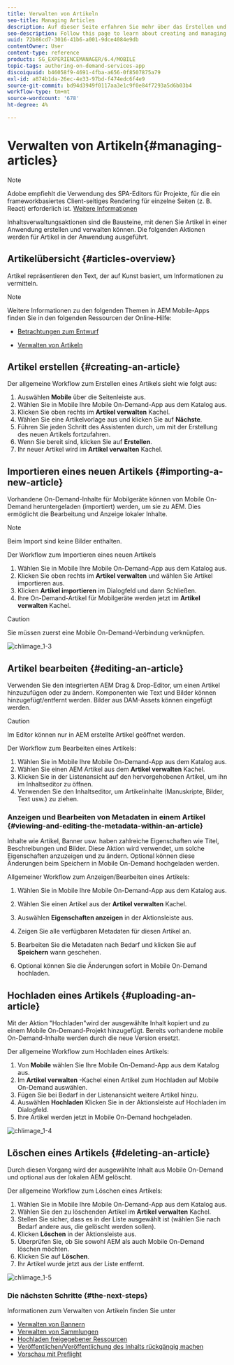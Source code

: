 ```yaml
---
title: Verwalten von Artikeln
seo-title: Managing Articles
description: Auf dieser Seite erfahren Sie mehr über das Erstellen und Verwalten von Artikeln.
seo-description: Follow this page to learn about creating and managing Articles.
uuid: 72b86cd7-3016-41b6-a001-9dce4084e9db
contentOwner: User
content-type: reference
products: SG_EXPERIENCEMANAGER/6.4/MOBILE
topic-tags: authoring-on-demand-services-app
discoiquuid: b46058f9-4691-4fba-a656-0f8507875a79
exl-id: a874b1da-26ec-4e33-97bd-f474edc6f4e9
source-git-commit: bd94d3949f0117aa3e1c9f0e84f7293a5d6b03b4
workflow-type: tm+mt
source-wordcount: '678'
ht-degree: 4%

---
```


# Verwalten von Artikeln{#managing-articles}

>[!NOTE]
>
>Adobe empfiehlt die Verwendung des SPA-Editors für Projekte, für die ein frameworkbasiertes Client-seitiges Rendering für einzelne Seiten (z. B. React) erforderlich ist. [Weitere Informationen](/help/sites-developing/spa-overview.md)

Inhaltsverwaltungsaktionen sind die Bausteine, mit denen Sie Artikel in einer Anwendung erstellen und verwalten können. Die folgenden Aktionen werden für Artikel in der Anwendung ausgeführt.

## Artikelübersicht {#articles-overview}

Artikel repräsentieren den Text, der auf Kunst basiert, um Informationen zu vermitteln.

>[!NOTE]
>
>Weitere Informationen zu den folgenden Themen in AEM Mobile-Apps finden Sie in den folgenden Ressourcen der Online-Hilfe:
>
>* [Betrachtungen zum Entwurf](https://helpx.adobe.com/digital-publishing-solution/help/design-app.html)
>
>* [Verwalten von Artikeln](https://helpx.adobe.com/digital-publishing-solution/help/creating-articles.html)
>


## Artikel erstellen {#creating-an-article}

Der allgemeine Workflow zum Erstellen eines Artikels sieht wie folgt aus:

1. Auswählen **Mobile** über die Seitenleiste aus.
1. Wählen Sie in Mobile Ihre Mobile On-Demand-App aus dem Katalog aus.
1. Klicken Sie oben rechts im **Artikel verwalten** Kachel.
1. Wählen Sie eine Artikelvorlage aus und klicken Sie auf **Nächste**.
1. Führen Sie jeden Schritt des Assistenten durch, um mit der Erstellung des neuen Artikels fortzufahren.
1. Wenn Sie bereit sind, klicken Sie auf **Erstellen**.
1. Ihr neuer Artikel wird im **Artikel verwalten** Kachel.

## Importieren eines neuen Artikels {#importing-a-new-article}

Vorhandene On-Demand-Inhalte für Mobilgeräte können von Mobile On-Demand heruntergeladen (importiert) werden, um sie zu AEM. Dies ermöglicht die Bearbeitung und Anzeige lokaler Inhalte.

>[!NOTE]
>
>Beim Import sind keine Bilder enthalten.

Der Workflow zum Importieren eines neuen Artikels

1. Wählen Sie in Mobile Ihre Mobile On-Demand-App aus dem Katalog aus.
1. Klicken Sie oben rechts im **Artikel verwalten** und wählen Sie Artikel importieren aus.
1. Klicken **Artikel importieren** im Dialogfeld und dann Schließen.
1. Ihre On-Demand-Artikel für Mobilgeräte werden jetzt im **Artikel verwalten** Kachel.

>[!CAUTION]
>
>Sie müssen zuerst eine Mobile On-Demand-Verbindung verknüpfen.

![chlimage_1-3](assets/chlimage_1-3.gif)

## Artikel bearbeiten {#editing-an-article}

Verwenden Sie den integrierten AEM Drag &amp; Drop-Editor, um einen Artikel hinzuzufügen oder zu ändern. Komponenten wie Text und Bilder können hinzugefügt/entfernt werden. Bilder aus DAM-Assets können eingefügt werden.

>[!CAUTION]
>
>Im Editor können nur in AEM erstellte Artikel geöffnet werden.

Der Workflow zum Bearbeiten eines Artikels:

1. Wählen Sie in Mobile Ihre Mobile On-Demand-App aus dem Katalog aus.
1. Wählen Sie einen AEM Artikel aus dem **Artikel verwalten** Kachel.
1. Klicken Sie in der Listenansicht auf den hervorgehobenen Artikel, um ihn im Inhaltseditor zu öffnen.
1. Verwenden Sie den Inhaltseditor, um Artikelinhalte (Manuskripte, Bilder, Text usw.) zu ziehen.

### Anzeigen und Bearbeiten von Metadaten in einem Artikel {#viewing-and-editing-the-metadata-within-an-article}

Inhalte wie Artikel, Banner usw. haben zahlreiche Eigenschaften wie Titel, Beschreibungen und Bilder. Diese Aktion wird verwendet, um solche Eigenschaften anzuzeigen und zu ändern. Optional können diese Änderungen beim Speichern in Mobile On-Demand hochgeladen werden.

Allgemeiner Workflow zum Anzeigen/Bearbeiten eines Artikels:

1. Wählen Sie in Mobile Ihre Mobile On-Demand-App aus dem Katalog aus.
1. Wählen Sie einen Artikel aus der **Artikel verwalten** Kachel.

1. Auswählen **Eigenschaften anzeigen** in der Aktionsleiste aus.
1. Zeigen Sie alle verfügbaren Metadaten für diesen Artikel an.
1. Bearbeiten Sie die Metadaten nach Bedarf und klicken Sie auf **Speichern** wann geschehen.
1. Optional können Sie die Änderungen sofort in Mobile On-Demand hochladen.

## Hochladen eines Artikels {#uploading-an-article}

Mit der Aktion &quot;Hochladen&quot;wird der ausgewählte Inhalt kopiert und zu einem Mobile On-Demand-Projekt hinzugefügt. Bereits vorhandene mobile On-Demand-Inhalte werden durch die neue Version ersetzt.

Der allgemeine Workflow zum Hochladen eines Artikels:

1. Von **Mobile** wählen Sie Ihre Mobile On-Demand-App aus dem Katalog aus.
1. Im **Artikel verwalten** -Kachel einen Artikel zum Hochladen auf Mobile On-Demand auswählen.
1. Fügen Sie bei Bedarf in der Listenansicht weitere Artikel hinzu.
1. Auswählen **Hochladen** Klicken Sie in der Aktionsleiste auf Hochladen im Dialogfeld.
1. Ihre Artikel werden jetzt in Mobile On-Demand hochgeladen.

![chlimage_1-4](assets/chlimage_1-4.gif)

## Löschen eines Artikels {#deleting-an-article}

Durch diesen Vorgang wird der ausgewählte Inhalt aus Mobile On-Demand und optional aus der lokalen AEM gelöscht.

Der allgemeine Workflow zum Löschen eines Artikels:

1. Wählen Sie in Mobile Ihre Mobile On-Demand-App aus dem Katalog aus.
1. Wählen Sie den zu löschenden Artikel im **Artikel verwalten** Kachel.
1. Stellen Sie sicher, dass es in der Liste ausgewählt ist (wählen Sie nach Bedarf andere aus, die gelöscht werden sollen).
1. Klicken **Löschen** in der Aktionsleiste aus.
1. Überprüfen Sie, ob Sie sowohl AEM als auch Mobile On-Demand löschen möchten.
1. Klicken Sie auf **Löschen**.
1. Ihr Artikel wurde jetzt aus der Liste entfernt.

![chlimage_1-5](assets/chlimage_1-5.gif)

### Die nächsten Schritte {#the-next-steps}

Informationen zum Verwalten von Artikeln finden Sie unter

* [Verwalten von Bannern](/help/mobile/mobile-on-demand-managing-banners.md)
* [Verwalten von Sammlungen](/help/mobile/mobile-on-demand-managing-collections.md)
* [Hochladen freigegebener Ressourcen](/help/mobile/mobile-on-demand-shared-resources.md)
* [Veröffentlichen/Veröffentlichung des Inhalts rückgängig machen](/help/mobile/mobile-on-demand-publishing-unpublishing.md)
* [Vorschau mit Preflight](/help/mobile/aem-mobile-manage-ondemand-services.md)
